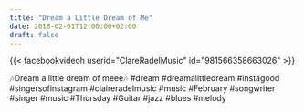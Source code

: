 ```yaml
---
title: "Dream a Little Dream of Me"
date: 2018-02-01T12:00:00+02:00
draft: false
---
```


{{< facebookvideoh userid="ClareRadelMusic" id="981566358663026" >}}

🎶Dream a little dream of meee🎶
#dream #dreamalittledream #instagood #singersofinstagram #claireradelmusic #music #February #songwriter #singer #music #Thursday #Guitar #jazz #blues #melody